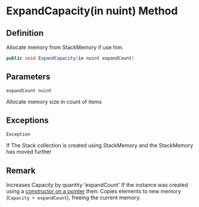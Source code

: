 # ExpandCapacity(in nuint) Method

## Definition
Allocate memory from StackMemory if use him.

```C#
public void ExpandCapacity(in nuint expandCount)
```

## Parameters
`expandCount nuint`

Allocate memory size in count of items

## Exceptions

```C#
Exception
```
If The Stack collection is created using StackMemory and the StackMemory has moved further

## Remark
Increases Capacity by quantity 'expandCount'
If the instance was created using a [constructor on a pointer](https://github.com/SoftStoneDevelop/StackMemoryCollections/blob/main/Documentation/Stack/Constructor4.md) then: Copies elements to new memory (`Capacity + expandCount`), freeing the current memory.
